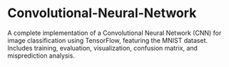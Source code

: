 # Convolutional-Neural-Network
A complete implementation of a Convolutional Neural Network (CNN) for image classification using TensorFlow, featuring the MNIST dataset. Includes training, evaluation, visualization, confusion matrix, and misprediction analysis.

